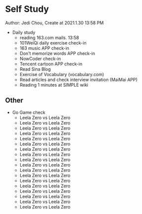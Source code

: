 # Self Study

Author: Jedi Chou, Create at 2021.1.30 13:58 PM

* Daily study
  * reading 163.com mails. 13:58
  * 101WeiQi daily exercise check-in
  * 163 music APP check-in
  * Don't memorize words APP check-in
  * NowCoder check-in
  * Tencent cartoon APP check-in
  * Read Sina Blog
  * Exercise of Vocabulary (vocabulary.com)
  * Read articles and check interview invitation (MaiMai APP)
  * Reading 1 minutes at SIMPLE wiki

## Other

* Go Game check
  * Leela Zero vs Leela Zero
  * Leela Zero vs Leela Zero
  * Leela Zero vs Leela Zero
  * Leela Zero vs Leela Zero
  * Leela Zero vs Leela Zero
  * Leela Zero vs Leela Zero
  * Leela Zero vs Leela Zero
  * Leela Zero vs Leela Zero
  * Leela Zero vs Leela Zero
  * Leela Zero vs Leela Zero
  * Leela Zero vs Leela Zero
  * Leela Zero vs Leela Zero
  * Leela Zero vs Leela Zero
  * Leela Zero vs Leela Zero
  * Leela Zero vs Leela Zero
  * Leela Zero vs Leela Zero
  * Leela Zero vs Leela Zero
  * Leela Zero vs Leela Zero

